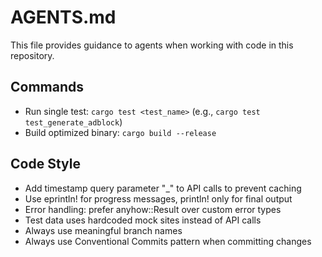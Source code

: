 # AGENTS.md

This file provides guidance to agents when working with code in this repository.

## Commands

- Run single test: `cargo test <test_name>` (e.g., `cargo test test_generate_adblock`)
- Build optimized binary: `cargo build --release`

## Code Style

- Add timestamp query parameter "_" to API calls to prevent caching
- Use eprintln! for progress messages, println! only for final output
- Error handling: prefer anyhow::Result over custom error types
- Test data uses hardcoded mock sites instead of API calls
- Always use meaningful branch names
- Always use Conventional Commits pattern when committing changes